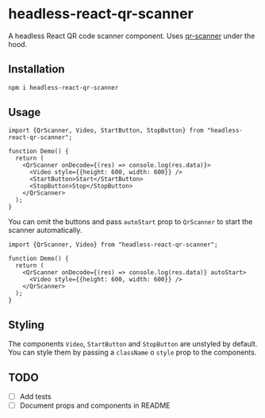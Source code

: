 # headless-react-qr-scanner

A headless React QR code scanner component. Uses [qr-scanner](https://github.com/nimiq/qr-scanner) under the hood.

## Installation

```bash
npm i headless-react-qr-scanner
```

## Usage

```tsx
import {QrScanner, Video, StartButton, StopButton} from "headless-react-qr-scanner";

function Demo() {
  return (
    <QrScanner onDecode={(res) => console.log(res.data)}>
      <Video style={{height: 600, width: 600}} />
      <StartButton>Start</StartButton>
      <StopButton>Stop</StopButton>
    </QrScanner>
  );
}
```

You can omit the buttons and pass `autoStart` prop to `QrScanner` to start the scanner automatically.

```tsx
import {QrScanner, Video} from "headless-react-qr-scanner";

function Demo() {
  return (
    <QrScanner onDecode={(res) => console.log(res.data)} autoStart>
      <Video style={{height: 600, width: 600}} />
    </QrScanner>
  );
}
```

## Styling

The components `Video`, `StartButton` and `StopButton` are unstyled by default. You can style them by passing a `className` o `style` prop to the components.

## TODO

- [ ] Add tests
- [ ] Document props and components in README
